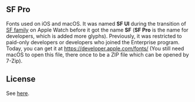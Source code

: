 ## SF Pro
Fonts used on iOS and macOS. It was named **SF UI** during the transition of [SF family](../SF%20Compact/) on Apple Watch before it got the name **SF** (**SF Pro** is the name for developers, which is added more glyphs). Previously, it was restricted to paid-only developers or developers who joined the Enterprise program. Today, you can get it at https://developer.apple.com/fonts/ (You still need macOS to open this file, there once to be a ZIP file which can be opened by 7-Zip).

## License
See [here](../README.md#license).
